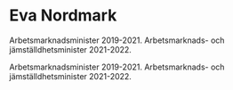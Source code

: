 # Eva Nordmark

Arbetsmarknadsminister 2019-2021. Arbetsmarknads- och jämställdhetsminister 2021-2022.

Arbetsmarknadsminister 2019-2021. Arbetsmarknads- och jämställdhetsminister 2021-2022.
